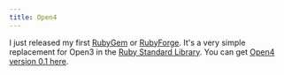 ```yaml
---
title: Open4
---
```


I just released my first [RubyGem](http://www.wincent.com/knowledge-base/RubyGem) or [RubyForge](http://www.wincent.com/knowledge-base/RubyForge). It's a very simple replacement for Open3 in the [Ruby Standard Library](http://www.wincent.com/knowledge-base/Ruby%20Standard%20Library). You can get [Open4 version 0.1 here](http://rubyforge.org/frs/shownotes.php?release_id=10715).
